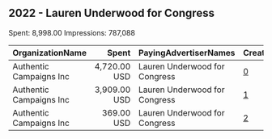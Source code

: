## 2022 - Lauren Underwood for Congress 
Spent: 8,998.00
Impressions: 787,088

|OrganizationName|Spent|PayingAdvertiserNames|CreativeUrls|Impressions|Genders|AgeBrackets|CountryCodes|BillingAddresses|CandidateBallotInformation|
|:---|---:|:---|:---|---:|:---|:---|:---|:---|:---|
|Authentic Campaigns Inc|4,720.00 USD|Lauren Underwood for Congress|[0](https://www.snap.com/political-ads/asset/8be2016e897426aecdc755491b37a620de68c6e07ad6e00b15cf684db4b4a662?mediaType=mp4)|489,488||18-35|united states|"1211 Connecticut Ave,Washington,20036,US"|Lauren Underwood for Congress|
|Authentic Campaigns Inc|3,909.00 USD|Lauren Underwood for Congress|[1](https://www.snap.com/political-ads/asset/9d542c9ad34d8bfa8abb66dcc1f82d0d914008ae0dc3cb9d8c8644b4f4e69640?mediaType=mp4)|265,149||18-35|united states|"1211 Connecticut Ave,Washington,20036,US"|Lauren Underwood for Congress|
|Authentic Campaigns Inc|369.00 USD|Lauren Underwood for Congress|[2](https://www.snap.com/political-ads/asset/17beabe4f88cfe364e0f6bad2190fc23e9d81608d33187b546e662e543d3a5a0?mediaType=png)|32,451||18-35|united states|"1211 Connecticut Ave,Washington,20036,US"|Lauren Underwood for Congress|
